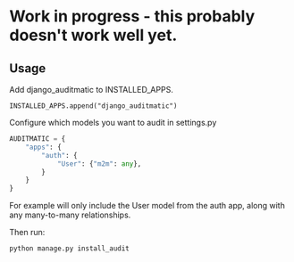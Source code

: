 
Work in progress - this probably doesn't work well yet.
===

Usage
---
Add django_auditmatic to INSTALLED_APPS.

```
INSTALLED_APPS.append("django_auditmatic")
```

Configure which models you want to audit in settings.py

```python
AUDITMATIC = {
    "apps": {
        "auth": {
            "User": {"m2m": any},
        }
    }
}
```

For example will only include the User model from the auth app, along with any many-to-many relationships.

Then run:

```shell
python manage.py install_audit
```